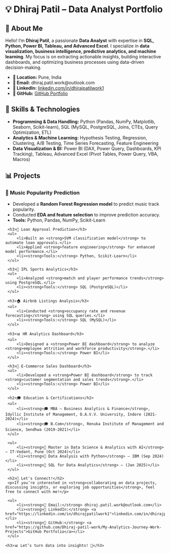 <h1>💡 Dhiraj Patil – Data Analyst Portfolio</h1>
    
<h2>📌 About Me</h2>
    <p>Hello! I’m <strong>Dhiraj Patil</strong>, a passionate <strong>Data Analyst</strong> with expertise in <strong>SQL, Python, Power BI, Tableau, and Advanced Excel</strong>. I specialize in <strong>data visualization, business intelligence, predictive analytics, and machine learning</strong>. My focus is on extracting actionable insights, building interactive dashboards, and optimizing business processes using data-driven decision-making.</p>
    
   <ul>
        <li><strong>📍 Location:</strong> Pune, India</li>
        <li><strong>📧 Email:</strong> dhiraj.patil.work@outlook.com</li>
        <li><strong>🔗 LinkedIn:</strong> <a href="https://linkedin.com/in/dhirajpatilwork1">linkedin.com/in/dhirajpatilwork1</a></li>
        <li><strong>📂 GitHub:</strong> <a href="https://github.com/Dhiraj-patil-work/My-Analytics-Journey-Work-Projects">GitHub Portfolio</a></li>
   </ul>
    
<h2>🚀 Skills & Technologies</h2>
    <ul>
         <li><strong>Programming & Data Handling:</strong> Python (Pandas, NumPy, Matplotlib, Seaborn, Scikit-learn), SQL (MySQL, PostgreSQL, Joins, CTEs, Query Optimization, ETL)</li>
         <li><strong>Analytics & Machine Learning:</strong> Hypothesis Testing, Regression, Clustering, A/B Testing, Time Series Forecasting, Feature Engineering</li>
         <li><strong>Data Visualization & BI:</strong> Power BI (DAX, Power Query, Dashboards, KPI Tracking), Tableau, Advanced Excel (Pivot Tables, Power Query, VBA, Macros)</li>
    </ul>
    
 <h2>📊 Projects</h2>
   <h3>🎵 Music Popularity Prediction</h3>
    <ul>
         <li>Developed a <strong>Random Forest Regression model</strong> to predict music track popularity.</li>
         <li>Conducted <strong>EDA and feature selection</strong> to improve prediction accuracy.</li>
         <li><strong>Tools:</strong> Python, Pandas, NumPy, Scikit-Learn</li>
    </ul>
    
     <h3>🏦 Loan Approval Prediction</h3>
     <ul>
         <li>Built an <strong>SVM classification model</strong> to automate loan approvals.</li>
         <li>Applied <strong>feature engineering</strong> for enhanced model performance.</li>
         <li><strong>Tools:</strong> Python, Scikit-Learn</li>
     </ul>
    
     <h3>🏏 IPL Sports Analytics</h3>
     <ul>
         <li>Analyzed <strong>match and player performance trends</strong> using PostgreSQL.</li>
         <li><strong>Tools:</strong> SQL (PostgreSQL)</li>
     </ul>
    
     <h3>🏠 Airbnb Listings Analysis</h3>
     <ul>
         <li>Conducted <strong>occupancy rate and revenue forecasting</strong> using SQL queries.</li>
         <li><strong>Tools:</strong> SQL (MySQL)</li>
     </ul>
    
     <h3>📊 HR Analytics Dashboard</h3>
     <ul>
         <li>Designed a <strong>Power BI dashboard</strong> to analyze <strong>employee attrition and workforce productivity</strong>.</li>
         <li><strong>Tools:</strong> Power BI</li>
     </ul>
    
     <h3>🛒 E-Commerce Sales Dashboard</h3>
     <ul>
         <li>Developed a <strong>Power BI dashboard</strong> to track <strong>customer segmentation and sales trends</strong>.</li>
         <li><strong>Tools:</strong> Power BI</li>
     </ul>
    
     <h2>🎓 Education & Certifications</h2>
     <ul>
         <li><strong>🎓 MBA – Business Analytics & Finance</strong>, Idyllic Institute of Management, D.A.V.V. University, Indore (2021-2024)</li>
         <li><strong>🎓 B.Com</strong>, Renuka Institute of Management and Science, Sendhwa (2019-2021)</li>
     </ul>
    
     <ul>
         <li><strong>📜 Master in Data Science & Analytics with AI</strong> – IT-Vedant, Pune (Oct 2024)</li>
         <li><strong>📜 Data Analysis with Python</strong> – IBM (Sep 2024)</li>
         <li><strong>📜 SQL for Data Analytics</strong> – (Jan 2025)</li>
     </ul>
    
     <h2>📌 Let's Connect!</h2>
     <p>If you’re interested in <strong>collaborating on data projects, discussing insights, or exploring job opportunities</strong>, feel free to connect with me!</p>
    
     <ul>
         <li><strong>📩 Email:</strong> dhiraj.patil.work@outlook.com</li>
         <li><strong>🔗 LinkedIn:</strong> <a href="https://linkedin.com/in/dhirajpatilwork1">linkedin.com/in/dhirajpatilwork1</a></li>
         <li><strong>📂 GitHub:</strong> <a href="https://github.com/Dhiraj-patil-work/My-Analytics-Journey-Work-Projects">GitHub Portfolio</a></li>
     </ul>
    
    <h3>📊 Let’s turn data into insights! 🚀</h3>
 </body>
 </html>


